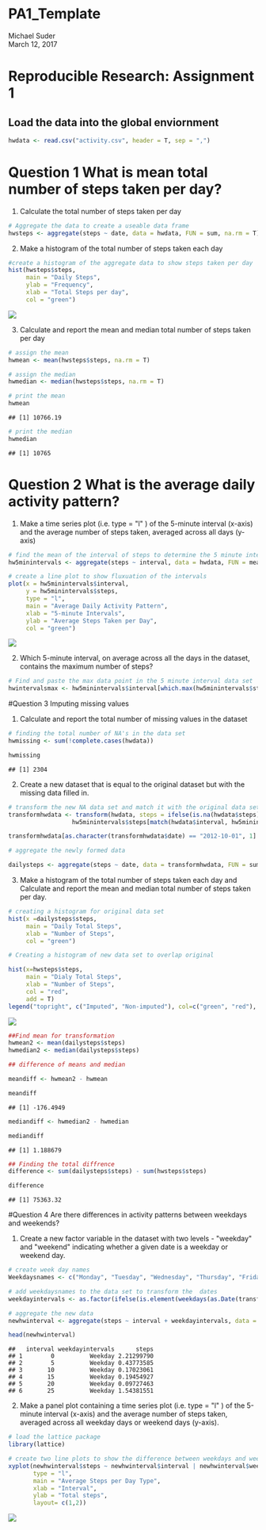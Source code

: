 # PA1_Template
Michael Suder  
March 12, 2017  
# Reproducible Research: Assignment 1

## Load the data into the global enviornment

```r
hwdata <- read.csv("activity.csv", header = T, sep = ",")
```
# Question 1 What is mean total number of steps taken per day?

1) Calculate the total number of steps taken per day 


```r
# Aggregate the data to create a useable data frame
hwsteps <- aggregate(steps ~ date, data = hwdata, FUN = sum, na.rm = T)
```

2) Make a histogram of the total number of steps taken each day

```r
#create a histogram of the aggregate data to show steps taken per day
hist(hwsteps$steps,
     main = "Daily Steps",
     ylab = "Frequency",
     xlab = "Total Steps per day",
     col = "green")
```

![](PA1_Template_files/figure-html/unnamed-chunk-3-1.png)<!-- -->

3) Calculate and report the mean and median total number of steps taken per day

```r
# assign the mean
hwmean <- mean(hwsteps$steps, na.rm = T)

# assign the median
hwmedian <- median(hwsteps$steps, na.rm = T)

# print the mean
hwmean
```

```
## [1] 10766.19
```

```r
# print the median
hwmedian
```

```
## [1] 10765
```

# Question 2 What is the average daily activity pattern?

1)	Make a time series plot (i.e. type = "l" ) of the 5-minute interval (x-axis) and the average number of steps taken, averaged across all days (y-axis)

```r
# find the mean of the interval of steps to determine the 5 minute intervals
hw5minintervals <- aggregate(steps ~ interval, data = hwdata, FUN = mean, na.rm = T)
```


```r
# create a line plot to show fluxuation of the intervals 
plot(x = hw5minintervals$interval, 
     y = hw5minintervals$steps, 
     type = "l", 
     main = "Average Daily Activity Pattern",
     xlab = "5-minute Intervals",
     ylab = "Average Steps Taken per Day", 
     col = "green")
```

![](PA1_Template_files/figure-html/unnamed-chunk-6-1.png)<!-- -->

2)	Which 5-minute interval, on average across all the days in the dataset, contains the maximum number of steps?

```r
# Find and paste the max data point in the 5 minute interval data set
hwintervalsmax <- hw5minintervals$interval[which.max(hw5minintervals$steps)]
```

#Question 3 Imputing missing values

1)	Calculate and report the total number of missing values in the dataset

```r
# finding the total number of NA's in the data set
hwmissing <- sum(!complete.cases(hwdata))

hwmissing
```

```
## [1] 2304
```


2)	Create a new dataset that is equal to the original dataset but with the missing data filled in.

```r
# transform the new NA data set and match it with the original data set
transformhwdata <- transform(hwdata, steps = ifelse(is.na(hwdata$steps),
                  hw5minintervals$steps[match(hwdata$interval, hw5minintervals$interval)], hwdata$steps))

transformhwdata[as.character(transformhwdata$date) == "2012-10-01", 1] <-0

# aggregate the newly formed data

dailysteps <- aggregate(steps ~ date, data = transformhwdata, FUN = sum)
```


3)	Make a histogram of the total number of steps taken each day and Calculate and report the mean and median total number of steps taken per day. 

```r
# creating a histogram for original data set
hist(x =dailysteps$steps,
     main = "Daily Total Steps",
     xlab = "Number of Steps",
     col = "green")

# Creating a histogram of new data set to overlap original

hist(x=hwsteps$steps,
     main = "Dialy Total Steps",
     xlab = "Number of Steps",
     col = "red",
     add = T)
legend("topright", c("Imputed", "Non-imputed"), col=c("green", "red"), lwd=10)
```

![](PA1_Template_files/figure-html/unnamed-chunk-10-1.png)<!-- -->



```r
##Find mean for transformation
hwmean2 <- mean(dailysteps$steps)
hwmedian2 <- median(dailysteps$steps)
```


```r
## difference of means and median

meandiff <- hwmean2 - hwmean

meandiff
```

```
## [1] -176.4949
```

```r
mediandiff <- hwmedian2 - hwmedian

mediandiff
```

```
## [1] 1.188679
```


```r
## Finding the total diffrence
difference <- sum(dailysteps$steps) - sum(hwsteps$steps)

difference
```

```
## [1] 75363.32
```


#Question 4 Are there differences in activity patterns between weekdays and weekends?


1)	Create a new factor variable in the dataset with two levels - "weekday" and "weekend" indicating whether a given date is a weekday or weekend day.


```r
# create week day names
Weekdaysnames <- c("Monday", "Tuesday", "Wednesday", "Thursday", "Friday")

# add weekdaysnames to the data set to transform the  dates
weekdayintervals <- as.factor(ifelse(is.element(weekdays(as.Date(transformhwdata$date)), Weekdaysnames), "Weekday", "Weekend"))

# aggregate the new data
newhwinterval <- aggregate(steps ~ interval + weekdayintervals, data = transformhwdata, FUN = mean)

head(newhwinterval)
```

```
##   interval weekdayintervals      steps
## 1        0          Weekday 2.21299790
## 2        5          Weekday 0.43773585
## 3       10          Weekday 0.17023061
## 4       15          Weekday 0.19454927
## 5       20          Weekday 0.09727463
## 6       25          Weekday 1.54381551
```


2)	Make a panel plot containing a time series plot (i.e. type = "l" ) of the 5-minute interval (x-axis) and the average number of steps taken, averaged across all weekday days or weekend days (y-axis).


```r
# load the lattice package
library(lattice)

# create two line plots to show the difference between weekdays and weekend
xyplot(newhwinterval$steps ~ newhwinterval$interval | newhwinterval$weekdayintervals,
       type = "l",
       main = "Average Steps per Day Type",
       xlab = "Interval",
       ylab = "Total steps",
       layout= c(1,2))
```

![](PA1_Template_files/figure-html/unnamed-chunk-15-1.png)<!-- -->

